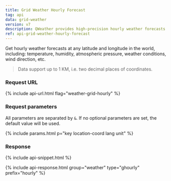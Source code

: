 ```yaml
---
title: Grid Weather Hourly Forecast
tag: api
data: grid-weather
version: v7
description: QWeather provides high-precision hourly weather forecasts within 1 kilometer within China, including temperature, humidity, atmospheric pressure, weather conditions, wind, wind direction, etc.
ref: api-grid-weather-hourly-forecast
---
```


Get hourly weather forecasts at any latitude and longitude in the world, including: temperature, humidity, atmospheric pressure, weather conditions, wind direction, etc.

> Data support up to 1 KM, i.e. two decimal places of coordinates.

### Request URL

{% include api-url.html flag="weather-grid-hourly" %}

### Request parameters

All parameters are separated by `&`. If no optional parameters are set, the default value will be used.

{% include params.html p="key location-coord lang unit" %}

### Response

{% include api-snippet.html %}

{% include api-response.html group="weather" type="ghourly" prefix="hourly"  %}
